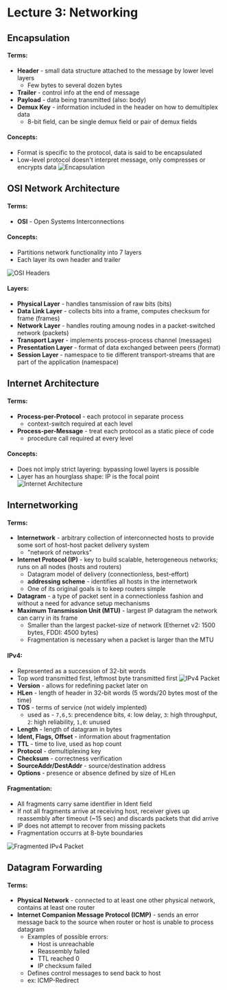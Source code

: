 # Lecture 3: Networking

## Encapsulation
#### Terms:
- **Header** - small data structure attached to the message by lower level layers
  - Few bytes to several dozen bytes
- **Trailer** - control info at the end of message
- **Payload** - data being transmitted (also: body)
- **Demux Key** - information included in the header on how to demultiplex data
  - 8-bit field, can be single demux field or pair of demux fields
#### Concepts:
- Format is specific to the protocol, data is said to be encapsulated
- Low-level protocol doesn't interpret message, only compresses or encrypts data
![Encapsulation](https://raw.github.com/jarretflack/cs455Studying/master/Midterm/images/L3-encapsulation.png?raw=true)

## OSI Network Architecture
#### Terms:
- **OSI** - Open Systems Interconnections
#### Concepts:
- Partitions network functionality into 7 layers
- Each layer its own header and trailer


![OSI Headers](https://raw.github.com/jarretflack/cs455Studying/master/Midterm/images/L3-osi-headers.png?raw=true)
#### Layers:
- **Physical Layer** - handles tansmission of raw bits (bits)
- **Data Link Layer** - collects bits into a frame, computes checksum for frame (frames)
- **Network Layer** - handles routing amoung nodes in a packet-switched network (packets)
- **Transport Layer** - implements process-process channel (messages)
- **Presentation Layer** - format of data exchanged between peers (format)
- **Session Layer** - namespace to tie different transport-streams that are part of the application (namespace)

## Internet Architecture
#### Terms:
- **Process-per-Protocol** - each protocol in separate process
  - context-switch required at each level
- **Process-per-Message** - treat each protocol as a static piece of code
  - procedure call required at every level
#### Concepts:
- Does not imply strict layering: bypassing lowel layers is possible
- Layer has an hourglass shape: IP is the focal point
![Internet Architecture](https://raw.github.com/jarretflack/cs455Studying/master/Midterm/images/L3-internetarch.png?raw=true)

## Internetworking
#### Terms:
- **Internetwork** - arbitrary collection of interconnected hosts to provide some sort of host-host packet delivery system
  - "network of networks"
- **Internet Protocol (IP)** - key to build scalable, heterogeneous networks; runs on all nodes (hosts and routers)
  - Datagram model of delivery (connectionless, best-effort)
  - **addressing scheme** - identifies all hosts in the internetwork
  - One of its original goals is to keep routers simple
- **Datagram** - a type of packet sent in a connectionless fashion and without a need for advance setup mechanisms
- **Maximum Transmission Unit (MTU)** - largest IP datagram the network can carry in its frame
  - Smaller than the largest packet-size of network (Ethernet v2: 1500 bytes, FDDI: 4500 bytes)
  - Fragmentation is necessary when a packet is larger than the MTU
#### IPv4:
- Represented as a succession of 32-bit words
- Top word transmitted first, leftmost byte transmitted first
![IPv4 Packet](https://raw.github.com/jarretflack/cs455Studying/master/Midterm/images/L3-ipv4.png?raw=true)
- **Version** - allows for redefining packet later on
- **HLen** - length of header in 32-bit words (5 words/20 bytes most of the time)
- **TOS** - terms of service (not widely implented)
  - used as - `7,6,5`: precendence bits, `4`: low delay, `3`: high throughput, `2`: high reliability, `1,0`: unused
- **Length** - length of datagram in bytes
- **Ident, Flags, Offset** - information about fragmentation
- **TTL** - time to live, used as hop count
- **Protocol** - demultiplexing key
- **Checksum** - correctness verification
- **SourceAddr/DestAddr** - source/destination address
- **Options** - presence or absence defined by size of HLen
#### Fragmentation:
- All fragments carry same identifier in Ident field
- If not all fragments arrive at receiving host, receiver gives up reassembly after timeout (~15 sec) and discards packets that did arrive
- IP does not attempt to recover from missing packets
- Fragmentation occurrs at 8-byte boundaries


![Fragmented IPv4 Packet](https://raw.github.com/jarretflack/cs455Studying/master/Midterm/images/L3-ipv4frag.png?raw=true)

## Datagram Forwarding
#### Terms:
- **Physical Network** - connected to at least one other physical network, contains at least one router
- **Internet Companion Message Protocol (ICMP)** - sends an error message back to the source when router or host is unable to process datagram 
  - Examples of possible errors:
    - Host is unreachable
    - Reassembly failed
    - TTL reached 0
    - IP checksum failed
  - Defines control messages to send back to host 
   - ex: ICMP-Redirect
